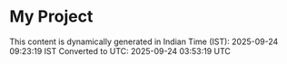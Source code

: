 # My Project

This content is dynamically generated in Indian Time (IST): 2025-09-24 09:23:19 IST
Converted to UTC: 2025-09-24 03:53:19 UTC
